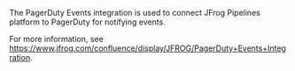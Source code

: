 The PagerDuty Events integration is used to connect JFrog Pipelines platform to PagerDuty for notifying events.

For more information, see https://www.jfrog.com/confluence/display/JFROG/PagerDuty+Events+Integration.
